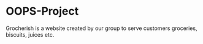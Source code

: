 # OOPS-Project
Grocherish is a website created by our group to serve customers groceries, biscuits, juices etc.
